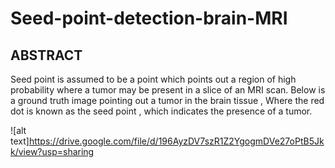 # Seed-point-detection-brain-MRI

## ABSTRACT

Seed point is assumed to be a point which points out a region of high probability where a tumor
may be present in a slice of an MRI scan. Below is a ground truth image pointing out a tumor in
the brain tissue , Where the red dot is known as the seed point , which indicates the presence of
a tumor.

![alt text]https://drive.google.com/file/d/196AyzDV7szR1Z2YgogmDVe27oPtB5Jkk/view?usp=sharing
